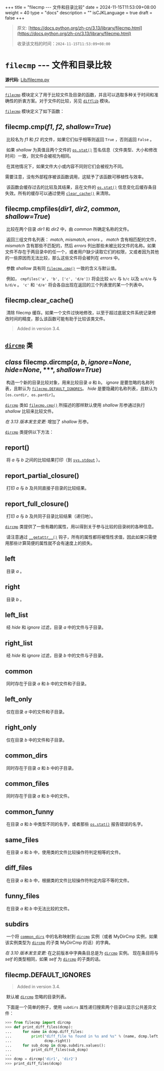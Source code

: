 +++
title = "filecmp --- 文件和目录比较"
date = 2024-11-15T11:53:09+08:00
weight = 40
type = "docs"
description = ""
isCJKLanguage = true
draft = false
+++

> 原文: [https://docs.python.org/zh-cn/3.13/library/filecmp.html](https://docs.python.org/zh-cn/3.13/library/filecmp.html)
>
> 收录该文档的时间：`2024-11-15T11:53:09+08:00`

# `filecmp` --- 文件和目录比较

**源代码:** [Lib/filecmp.py](https://github.com/python/cpython/tree/3.13/Lib/filecmp.py)

------

[`filecmp`](https://docs.python.org/zh-cn/3.13/library/filecmp.html#module-filecmp) 模块定义了用于比较文件及目录的函数，并且可以选取多种关于时间和准确性的折衷方案。对于文件的比较，另见 [`difflib`](https://docs.python.org/zh-cn/3.13/library/difflib.html#module-difflib) 模块。

[`filecmp`](https://docs.python.org/zh-cn/3.13/library/filecmp.html#module-filecmp) 模块定义了如下函数：

## filecmp.**cmp**(*f1*, *f2*, *shallow=True*)

​	比较名为 *f1* 和 *f2* 的文件，如果它们似乎相等则返回 `True` ，否则返回 `False` 。

​	如果 *shallow* 为真值且两个文件的 [`os.stat()`](https://docs.python.org/zh-cn/3.13/library/os.html#os.stat) 签名信息（文件类型、大小和修改时间）一致，则文件会被视为相同。

​	在其他情况下，如果文件大小或内容不同则它们会被视为不同。

​	需要注意，没有外部程序被该函数调用，这赋予了该函数可移植性与效率。

​	该函数会缓存过去的比较及其结果，且在文件的 [`os.stat()`](https://docs.python.org/zh-cn/3.13/library/os.html#os.stat) 信息变化后缓存条目失效。所有的缓存可以通过使用 [`clear_cache()`](https://docs.python.org/zh-cn/3.13/library/filecmp.html#filecmp.clear_cache) 来清除。

## filecmp.**cmpfiles**(*dir1*, *dir2*, *common*, *shallow=True*)

​	比较在两个目录 *dir1* 和 *dir2* 中，由 *common* 所确定名称的文件。

​	返回三组文件名列表： *match*, *mismatch*, *errors* 。 *match* 含有相匹配的文件， *mismatch* 含有那些不匹配的，然后 *errors* 列出那些未被比较文件的名称。如果文件不存在于两目录中的任一个，或者用户缺少读取它们的权限，又或者因为其他的一些原因而无法比较，那么这些文件将会被列在 *errors* 中。

​	参数 *shallow* 具有同 [`filecmp.cmp()`](https://docs.python.org/zh-cn/3.13/library/filecmp.html#filecmp.cmp) 一致的含义与默认值。

​	例如， `cmpfiles('a', 'b', ['c', 'd/e'])` 将会比较 `a/c` 与 `b/c` 以及 `a/d/e` 与 `b/d/e` 。 `'c'` 和 `'d/e'` 将会各自出现在返回的三个列表里的某一个列表中。

## filecmp.**clear_cache**()

​	清除 filecmp 缓存。如果一个文件过快地修改，以至于超过底层文件系统记录修改时间的精度，那么该函数可能有助于比较该类文件。

> Added in version 3.4.
>



## [`dircmp`](https://docs.python.org/zh-cn/3.13/library/filecmp.html#filecmp.dircmp) 类

## *class* filecmp.**dircmp**(*a*, *b*, *ignore=None*, *hide=None*, ***, *shallow=True*)

​	构造一个新的目录比较对象，用来比较目录 *a* 和 *b*。 *ignore* 是要忽略的名称列表，且默认为 [`filecmp.DEFAULT_IGNORES`](https://docs.python.org/zh-cn/3.13/library/filecmp.html#filecmp.DEFAULT_IGNORES)。 *hide* 是要隐藏的名称列表，且默认为 `[os.curdir, os.pardir]`。

[`dircmp`](https://docs.python.org/zh-cn/3.13/library/filecmp.html#filecmp.dircmp) 类如 [`filecmp.cmp()`](https://docs.python.org/zh-cn/3.13/library/filecmp.html#filecmp.cmp) 所描述的那样默认使用 *shallow* 形参通过执行 *shallow* 比较来比较文件。

*在 3.13 版本发生变更:* 增加了 *shallow* 形参。

[`dircmp`](https://docs.python.org/zh-cn/3.13/library/filecmp.html#filecmp.dircmp) 类提供以下方法：

## **report**()

​	将 *a* 与 *b* 之间的比较结果打印（到 [`sys.stdout`](https://docs.python.org/zh-cn/3.13/library/sys.html#sys.stdout) ）。

## **report_partial_closure**()

​	打印 *a* 与 *b* 及共同直接子目录的比较结果。

## **report_full_closure**()

​	打印 *a* 与 *b* 及共同子目录比较结果（递归地）。

[`dircmp`](https://docs.python.org/zh-cn/3.13/library/filecmp.html#filecmp.dircmp) 类提供了一些有趣的属性，用以得到关于参与比较的目录树的各种信息。

​	请注意通过 [`__getattr__()`](https://docs.python.org/zh-cn/3.13/reference/datamodel.html#object.__getattr__) 钩子，所有的属性都将被惰性求值，因此如果只需使用那些计算简便的属性就不会有速度上的损失。

## **left**

​	目录 *a* 。

## **right**

​	目录 *b* 。

## **left_list**

​	经 *hide* 和 *ignore* 过滤，目录 *a* 中的文件与子目录。

## **right_list**

​	经 *hide* 和 *ignore* 过滤，目录 *b* 中的文件与子目录。

## **common**

​	同时存在于目录 *a* 和 *b* 中的文件和子目录。

## **left_only**

​	仅在目录 *a* 中的文件和子目录。

## **right_only**

​	仅在目录 *b* 中的文件和子目录。

## **common_dirs**

​	同时存在于目录 *a* 和 *b* 中的子目录。

## **common_files**

​	同时存在于目录 *a* 和 *b* 中的文件。

## **common_funny**

​	在目录 *a* 和 *b* 中类型不同的名字，或者那些 [`os.stat()`](https://docs.python.org/zh-cn/3.13/library/os.html#os.stat) 报告错误的名字。

## **same_files**

​	在目录 *a* 和 *b* 中，使用类的文件比较操作符判定相等的文件。

## **diff_files**

​	在目录 *a* 和 *b* 中，根据类的文件比较操作符判定内容不等的文件。

## **funny_files**

​	在目录 *a* 和 *b* 中无法比较的文件。

## **subdirs**

​	一个将 [`common_dirs`](https://docs.python.org/zh-cn/3.13/library/filecmp.html#filecmp.dircmp.common_dirs) 中的名称映射到 [`dircmp`](https://docs.python.org/zh-cn/3.13/library/filecmp.html#filecmp.dircmp) 实例（或者 MyDirCmp 实例，如果该实例类型为 [`dircmp`](https://docs.python.org/zh-cn/3.13/library/filecmp.html#filecmp.dircmp) 的子类 MyDirCmp 的话）的字典。

*在 3.10 版本发生变更:* 在之前版本中字典条目总是为 [`dircmp`](https://docs.python.org/zh-cn/3.13/library/filecmp.html#filecmp.dircmp) 实例。 现在条目将与 *self* 的类型相同，如果 *self* 为 [`dircmp`](https://docs.python.org/zh-cn/3.13/library/filecmp.html#filecmp.dircmp) 的子类的话。

## filecmp.**DEFAULT_IGNORES**

> Added in version 3.4.
>

​	默认被 [`dircmp`](https://docs.python.org/zh-cn/3.13/library/filecmp.html#filecmp.dircmp) 忽略的目录列表。

​	下面是一个简单的例子，使用 `subdirs` 属性递归搜索两个目录以显示公共差异文件：



``` python
>>> from filecmp import dircmp
>>> def print_diff_files(dcmp):
...     for name in dcmp.diff_files:
...         print("diff_file %s found in %s and %s" % (name, dcmp.left,
...               dcmp.right))
...     for sub_dcmp in dcmp.subdirs.values():
...         print_diff_files(sub_dcmp)
...
>>> dcmp = dircmp('dir1', 'dir2') 
>>> print_diff_files(dcmp) 
```
